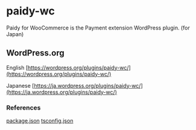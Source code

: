 # paidy-wc

Paidy for WooCommerce is the Payment extension WordPress plugin. (for Japan)

## WordPress.org

English
[https://wordpress.org/plugins/paidy-wc/](https://wordpress.org/plugins/paidy-wc/)

Japanese
[https://ja.wordpress.org/plugins/paidy-wc/](https://ja.wordpress.org/plugins/paidy-wc/)

### References

[package.json](https://docs.npmjs.com/cli/v10/configuring-npm/package-json)
[tsconfig.json](https://www.typescriptlang.org/ja/tsconfig/)